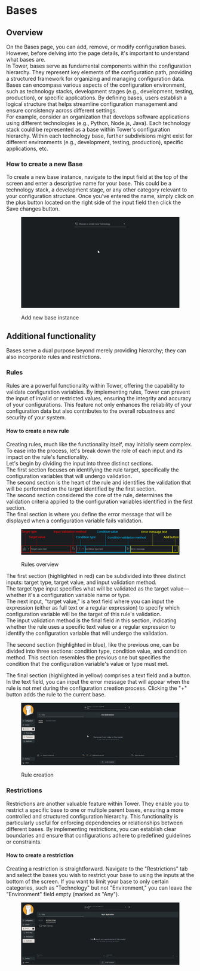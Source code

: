 # Bases

## Overview

On the Bases page, you can add, remove, or modify configuration bases. However, before delving into the page details, it's important to understand what bases are.\
In Tower, bases serve as fundamental components within the configuration hierarchy. They represent key elements of the configuration path, providing a structured framework for organizing and managing configuration data.\
Bases can encompass various aspects of the configuration environment, such as technology stacks, development stages (e.g., development, testing, production), or specific applications. By defining bases, users establish a logical structure that helps streamline configuration management and ensure consistency across different settings.\
For example, consider an organization that develops software applications using different technologies (e.g., Python, Node.js, Java). Each technology stack could be represented as a base within Tower's configuration hierarchy. Within each technology base, further subdivisions might exist for different environments (e.g., development, testing, production), specific applications, etc.

### How to create a new Base

To create a new base instance, navigate to the input field at the top of the screen and enter a descriptive name for your base. This could be a technology stack, a development stage, or any other category relevant to your configuration structure. Once you've entered the name, simply click on the plus button located on the right side of the input field then click the Save changes button.

<figure><img src="../.gitbook/assets/base_create (1).gif" alt=""><figcaption><p>Add new base instance</p></figcaption></figure>

## Additional functionality

Bases serve a dual purpose beyond merely providing hierarchy; they can also incorporate rules and restrictions.

### Rules

Rules are a powerful functionality within Tower, offering the capability to validate configuration variables. By implementing rules, Tower can prevent the input of invalid or restricted values, ensuring the integrity and accuracy of your configurations. This feature not only enhances the reliability of your configuration data but also contributes to the overall robustness and security of your system.

#### How to create a new rule

Creating rules, much like the functionality itself, may initially seem complex. To ease into the process, let's break down the role of each input and its impact on the rule's functionality.\
Let's begin by dividing the input into three distinct sections. \
The first section focuses on identifying the rule target, specifically the configuration variables that will undergo validation.\
The second section is the heart of the rule and identifies the validation that will be performed on the target identified by the first section.\
The second section considered the core of the rule, determines the validation criteria applied to the configuration variables identified in the first section.\
The final section is where you define the error message that will be displayed when a configuration variable fails validation.

<figure><img src="../.gitbook/assets/Rules_overview (3).png" alt=""><figcaption><p>Rules overview</p></figcaption></figure>

The first section (highlighted in red) can be subdivided into three distinct inputs: target type, target value, and input validation method. \
The target type input specifies what will be validated as the target value—whether it's a configuration variable name or type.\
The next input, "target value," is a text field where you can input the expression (either as full text or a regular expression) to specify which configuration variable will be the target of this rule's validation.\
The input validation method is the final field in this section, indicating whether the rule uses a specific text value or a regular expression to identify the configuration variable that will undergo the validation.

The second section (highlighted in blue), like the previous one, can be divided into three sections: condition type, condition value, and condition method. This section resembles the previous one but specifies the condition that the configuration variable's value or type must met.

The final section (highlighted in yellow) comprises a text field and a button. In the text field, you can input the error message that will appear when the rule is not met during the configuration creation process. Clicking the "+" button adds the rule to the current base.

<figure><img src="../.gitbook/assets/Base_rule_create.gif" alt=""><figcaption><p>Rule creation</p></figcaption></figure>

### Restrictions

Restrictions are another valuable feature within Tower. They enable you to restrict a specific base to one or multiple parent bases, ensuring a more controlled and structured configuration hierarchy. This functionality is particularly useful for enforcing dependencies or relationships between different bases. By implementing restrictions, you can establish clear boundaries and ensure that configurations adhere to predefined guidelines or constraints.

#### How to create a restriction

Creating a restriction is straightforward. Navigate to the "Restrictions" tab and select the bases you wish to restrict your base to using the inputs at the bottom of the screen. If you want to limit your base to only certain categories, such as "Technology" but not "Environment," you can leave the "Environment" field empty (marked as "Any").

<figure><img src="../.gitbook/assets/Base_restriction_create.gif" alt=""><figcaption></figcaption></figure>
